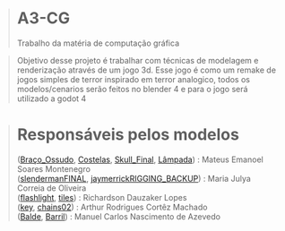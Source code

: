 ># A3-CG
>Trabalho da matéria de computação gráfica

>Objetivo desse projeto é trabalhar com técnicas de modelagem e renderização através de um jogo 3d. Esse jogo é como um remake de jogos simples de terror inspirado em terror analogico, todos os modelos/cenarios serão feitos no blender 4 e para o jogo será utilizado a godot 4

># Responsáveis pelos modelos
> ([Braço_Ossudo](https://github.com/dyriusdev/A3-CG/blob/main/blender/Bra%C3%A7o_Ossudo.blend), [Costelas](https://github.com/dyriusdev/A3-CG/blob/main/blender/Costelas.blend), [Skull_Final](https://github.com/dyriusdev/A3-CG/blob/main/blender/Skull_Final.blend), [Lâmpada](https://github.com/dyriusdev/A3-CG/blob/main/blender/L%C3%A3mpada.blend)) : Mateus Emanoel Soares Montenegro<br>
> ([slendermanFINAL](https://github.com/dyriusdev/A3-CG/blob/main/blender/slendermanFINAL.blend), [jaymerrickRIGGING_BACKUP](https://github.com/dyriusdev/A3-CG/blob/main/blender/jaymerrickRIGGING_BACKUP.blend)) : Maria Julya Correia de Oliveira<br>
> ([flashlight](https://github.com/dyriusdev/A3-CG/blob/main/blender/flashlight.blend), [tiles](https://github.com/dyriusdev/A3-CG/blob/main/blender/tiles.blend)) : Richardson Dauzaker Lopes<br>
> ([key](https://github.com/dyriusdev/A3-CG/blob/main/blender/key.blend), [chains02](https://github.com/dyriusdev/A3-CG/blob/main/blender/chains02.blend)) : Arthur Rodrigues Cortêz Machado<br>
> ([Balde](https://github.com/dyriusdev/A3-CG/blob/main/blender/Balde.blend), [Barril](https://github.com/dyriusdev/A3-CG/blob/main/blender/Barrilchaves.blend)) : Manuel Carlos Nascimento de Azevedo<br>
